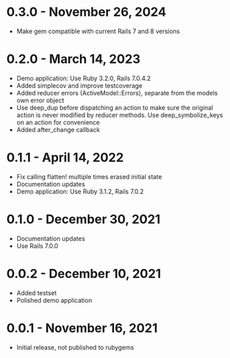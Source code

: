 # 0.3.0 - November 26, 2024

- Make gem compatible with current Rails 7 and 8 versions

# 0.2.0 - March 14, 2023

- Demo application: Use Ruby 3.2.0, Rails 7.0.4.2
- Added simplecov and improve testcoverage
- Added reducer errors (ActiveModel::Errors), separate from the models own error object
- Use deep_dup before dispatching an action to make sure the original action is never
  modified by reducer methods. Use deep_symbolize_keys on an action for convenience
- Added after_change callback

# 0.1.1 - April 14, 2022

- Fix calling flatten! multiple times erased initial state
- Documentation updates
- Demo application: Use Ruby 3.1.2, Rails 7.0.2

# 0.1.0 - December 30, 2021

- Documentation updates
- Use Rails 7.0.0

# 0.0.2 - December 10, 2021

- Added testset
- Polished demo application

# 0.0.1 - November 16, 2021

- Initial release, not published to rubygems

